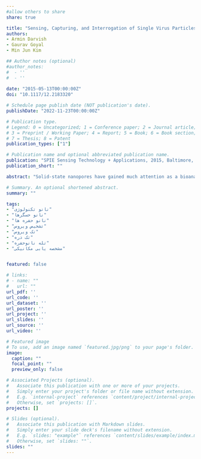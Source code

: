 ```yaml
---
#allow others to share
share: true

title: "Sensing, Capturing, and Interrogation of Single Virus Particles with Solid State Nanopores"
authors:
- Armin Darvish
- Gaurav Goyal
- Min Jun Kim

## Author notes (optional)
#author_notes:
#  - ''
#  - ''
  
date: "2015-05-13T00:00:00Z"
doi: "10.1117/12.2183320"

# Schedule page publish date (NOT publication's date).
publishDate: "2022-11-23T00:00:00Z"

# Publication type.
# Legend: 0 = Uncategorized; 1 = Conference paper; 2 = Journal article;
# 3 = Preprint / Working Paper; 4 = Report; 5 = Book; 6 = Book section;
# 7 = Thesis; 8 = Patent
publication_types: ["1"]

# Publication name and optional abbreviated publication name.
publication: "SPIE Sensing Technology + Applications, 2015, Baltimore, Maryland, United States"
publication_short: ""

abstract: "Solid-state nanopores have gained much attention as a bioanalytical platform. By virtue of their tunable nanoscale dimensions, nanopore sensors can a spatial resolution that spans a wide range of biological species from a single-molecule to a single virus or microorganism. Several groups have already used solid-state nanopores for tag-free detection of viruses. However, no one has reported use of nanopores to capture a single virus for further interrogation by the electric field inside nanopores. In this paper we will report detection of single HIV-1 particle with solid-state nanopores and demonstrate the ability to trap a single HIV-1 particle on top of a nanopore and force it to squeeze through the pore using an electric field."

# Summary. An optional shortened abstract.
summary: ""

tags:
- "نانو تکنولوژی"
- "نانو حسگرها"
- "نانو حفره ها"
- "تشخیص ویروس"
- "تک ویروس"
- "تک ذره"
- "تله نانوحفره"
- "مشخصه یابی مکانیکی"


featured: false

# links:
# - name: ""
#   url: ""
url_pdf: ''
url_code: ''
url_dataset: ''
url_poster: ''
url_project: ''
url_slides: ''
url_source: ''
url_video: ''

# Featured image
# To use, add an image named `featured.jpg/png` to your page's folder. 
image:
  caption: ""
  focal_point: ""
  preview_only: false

# Associated Projects (optional).
#   Associate this publication with one or more of your projects.
#   Simply enter your project's folder or file name without extension.
#   E.g. `internal-project` references `content/project/internal-project/index.md`.
#   Otherwise, set `projects: []`.
projects: []

# Slides (optional).
#   Associate this publication with Markdown slides.
#   Simply enter your slide deck's filename without extension.
#   E.g. `slides: "example"` references `content/slides/example/index.md`.
#   Otherwise, set `slides: ""`.
slides: ""
---
```

